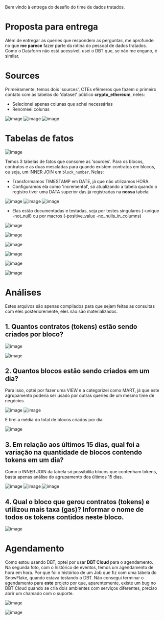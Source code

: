 Bem vindo à entrega do desafio do time de dados tratados.

# Proposta para entrega

Além de entregar as queries que respondem as perguntas, me aprofundei no que **me parece** fazer parte da rotina do pessoal de dados tratados. Como o Dataform não está acessível, usei o DBT que, se não me engano, é similar.


# Sources

Primeiramente, temos dois 'sources', CTEs efêmeros que fazem o primeiro contato com as tabelas do 'dataset' público **crypto_ethereum**, neles:
- Selecionei apenas colunas que achei necessárias
- Renomeei colunas


![image](https://user-images.githubusercontent.com/37453518/165271849-572daecb-71f7-449b-b9a4-d9a2eac404d1.png)
![image](https://user-images.githubusercontent.com/37453518/165271661-988aaf0f-e58c-421b-be76-ef10f4940e4a.png)
![image](https://user-images.githubusercontent.com/37453518/165272549-11b83a47-7d50-412c-b5ad-3f731f7ff04c.png)

# Tabelas de fatos

![image](https://user-images.githubusercontent.com/37453518/165180098-4ca9776c-6efa-4800-8ba2-4f9e33c6364e.png)

Temos 3 tabelas de fatos que consome as 'sources'. Para os blocos, contratos e as duas mescladas para quando existem contratos em blocos, ou seja, um INNER JOIN em `block_number`.
Nelas:
- Transformamos TIMESTAMP em DATE, já que não utilizamos HORA.
- Configuramos ela como 'incremental', só atualizando a tabela quando o registro tiver uma DATA superior das já registradas na **nossa** tabela


![image](https://user-images.githubusercontent.com/37453518/165274379-169236d2-8c1a-4cf3-bcda-27dddf814712.png)
![image](https://user-images.githubusercontent.com/37453518/165274452-55a6016c-2dd5-453d-b06d-456ab582577d.png)
![image](https://user-images.githubusercontent.com/37453518/165274509-6fa14303-3a2a-43ca-a220-e9cf1ef1cd1d.png)


- Elas estão documentadas e testadas, seja por testes singulares (-unique -not_null) ou por macros (-positive_value -no_nulls_in_columns)

![image](https://user-images.githubusercontent.com/37453518/165275524-46e6a9f2-545a-4fdc-abfb-dabcc35f63db.png)

![image](https://user-images.githubusercontent.com/37453518/165275790-f1be1475-d7d5-4c7b-a7d2-5e95019c85e3.png)

![image](https://user-images.githubusercontent.com/37453518/165275847-30429e24-e65d-453f-835d-8828d49ac6bc.png)

![image](https://user-images.githubusercontent.com/37453518/165275943-9a087496-b6b6-49d8-8fd0-7dce0e9c06be.png)

![image](https://user-images.githubusercontent.com/37453518/165275997-77cf1bf0-fd57-4965-a8ba-e6e29d26da9c.png)

![image](https://user-images.githubusercontent.com/37453518/165276047-8f69d6cd-6adb-4ed2-85d0-3b94b1349707.png)



# Análises

Estes arquivos são apenas compilados para que sejam feitas as consultas com eles posterioremente, eles não são materializados. 



## 1. Quantos contratos (tokens) estão sendo criados por bloco?

![image](https://user-images.githubusercontent.com/37453518/165278560-c455537a-3cd3-44ed-a7f2-bf01d23380fd.png)

![image](https://user-images.githubusercontent.com/37453518/165187359-821998b1-9b45-45e0-ad7d-da0e0183c7a5.png)


## 2. Quantos blocos estão sendo criados em um dia?
Para isso, optei por fazer uma VIEW e a categorizei como MART, já que este agrupamento poderia ser usado por outras queries de um mesmo time de negócios.

![image](https://user-images.githubusercontent.com/37453518/165280067-5296c6b8-6dfb-40cb-ae90-802a63188630.png)
![image](https://user-images.githubusercontent.com/37453518/165280293-2c2f03f8-d5dd-40ad-b936-2f599eb9cf1f.png)


E tirei a média do total de blocos criados por dia.

![image](https://user-images.githubusercontent.com/37453518/165280686-f22149d9-1c4a-4eb6-b0c1-5963a4d7e8e6.png)


## 3. Em relação aos últimos 15 dias, qual foi a variação na quantidade de blocos contendo tokens em um dia?
Como o INNER JOIN da tabela só possibilita blocos que contenham tokens, basta apenas análise do agrupamento dos últimos 15 dias.

![image](https://user-images.githubusercontent.com/37453518/165282362-582b1a43-96b3-4405-a1aa-81a84ae807cd.png)
![image](https://user-images.githubusercontent.com/37453518/165282473-84e11197-453b-4cba-a540-e033482b3e8b.png)
![image](https://user-images.githubusercontent.com/37453518/165282654-a7cc0633-3c51-456e-b959-c51d7b41a4a6.png)


## 4. Qual o bloco que gerou contratos (tokens) e utilizou mais taxa (gas)? Informar o nome de todos os tokens contidos neste bloco.
![image](https://user-images.githubusercontent.com/37453518/165282793-c7f826f5-9a29-4d3d-bf63-58e8afcf4f9f.png)


# Agendamento

Como estou usando DBT, optei por usar **DBT Cloud** para o agendamento. Na segunda foto, com o histórico de eventos, temos um agendamento de hora em hora. Por que foi o histórico de um Job que fiz com uma tabela do SnowFlake, quando estava testando o DBT. Não consegui terminar o agendamento para **este** projeto por que, aparentemente, existe um bug no DBT Cloud quando se cria dois ambientes com serviços diferentes, preciso abrir um chamado com o suporte.


![image](https://user-images.githubusercontent.com/37453518/165180682-81fbbaef-1211-456a-93f2-2c1407a02e57.png)

![image](https://user-images.githubusercontent.com/37453518/165180943-77ad717e-fd1e-400f-afc6-684aadde0623.png)

